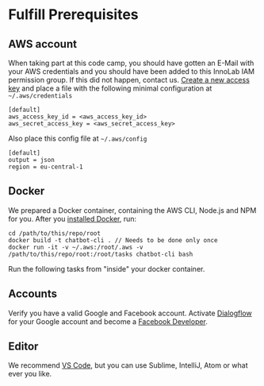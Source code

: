 # Fulfill Prerequisites

## AWS account
When taking part at this code camp, you should have gotten an E-Mail with your AWS credentials and you should have been added to this InnoLab IAM permission group. If this did not happen, contact us. [Create a new access key](http://docs.aws.amazon.com/general/latest/gr/managing-aws-access-keys.html) and place a file with the following minimal configuration at `~/.aws/credentials`
```
[default]
aws_access_key_id = <aws_access_key_id>
aws_secret_access_key = <aws_secret_access_key>
```
Also place this config file at `~/.aws/config`
```
[default]
output = json
region = eu-central-1
```

## Docker
We prepared a Docker container, containing the AWS CLI, Node.js and NPM for you. After you [installed Docker](https://docs.docker.com/engine/installation/), run:
```
cd /path/to/this/repo/root
docker build -t chatbot-cli . // Needs to be done only once
docker run -it -v ~/.aws:/root/.aws -v /path/to/this/repo/root:/root/tasks chatbot-cli bash
```
Run the following tasks from "inside" your docker container.

## Accounts
Verify you have a valid Google and Facebook account. Activate [Dialogflow](https://dialogflow.com/) for your Google account and become a [Facebook Developer](https://developers.facebook.com/).

## Editor
We recommend [VS Code](https://code.visualstudio.com/), but you can use Sublime, IntelliJ, Atom or what ever you like.